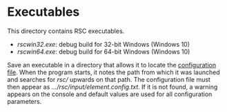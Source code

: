 # Executables

This directory contains RSC executables.
* _rscwin32.exe_: debug build for 32-bit Windows (Windows 10)
* _rscwin64.exe_: debug build for 64-bit Windows (Windows 10)

Save an executable in a directory that allows it to locate the
[configuration file](/input/element.config.txt).  When the program
starts, it notes the path from which it was launched and searches
for _rsc/_ upwards on that path.  The configuration file must
then appear as _.../rsc/input/element.config.txt_.  If it is not
found, a warning appears on the console and default values are used
for all configuration parameters.
